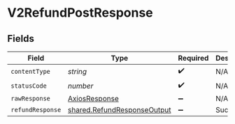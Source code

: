 # V2RefundPostResponse


## Fields

| Field                                                                      | Type                                                                       | Required                                                                   | Description                                                                |
| -------------------------------------------------------------------------- | -------------------------------------------------------------------------- | -------------------------------------------------------------------------- | -------------------------------------------------------------------------- |
| `contentType`                                                              | *string*                                                                   | :heavy_check_mark:                                                         | N/A                                                                        |
| `statusCode`                                                               | *number*                                                                   | :heavy_check_mark:                                                         | N/A                                                                        |
| `rawResponse`                                                              | [AxiosResponse](https://axios-http.com/docs/res_schema)                    | :heavy_minus_sign:                                                         | N/A                                                                        |
| `refundResponse`                                                           | [shared.RefundResponseOutput](../../models/shared/refundresponseoutput.md) | :heavy_minus_sign:                                                         | Success                                                                    |